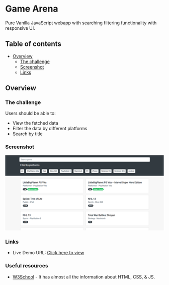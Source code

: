 # Game Arena

Pure Vanilla JavaScript webapp with searching filtering functionality with responsive UI.

## Table of contents

- [Overview](#overview)
  - [The challenge](#the-challenge)
  - [Screenshot](#screenshot)
  - [Links](#links)


## Overview

### The challenge

Users should be able to:

- View the fetched data
- Filter the data by different platforms
- Search by title

### Screenshot

![](./Screenshot.png)

### Links

- Live Demo URL: [Click here to view](https://shadowbeast7.github.io/Game-Arena/)

### Useful resources

- [W3School](https://www.w3schools.com/) - It has almost all the information about HTML, CSS, & JS.
